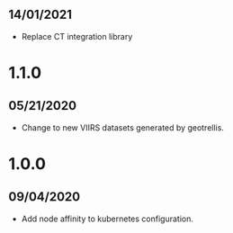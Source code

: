 ## 14/01/2021

- Replace CT integration library

# 1.1.0

## 05/21/2020

- Change to new VIIRS datasets generated by geotrellis.


# 1.0.0

## 09/04/2020

- Add node affinity to kubernetes configuration.
